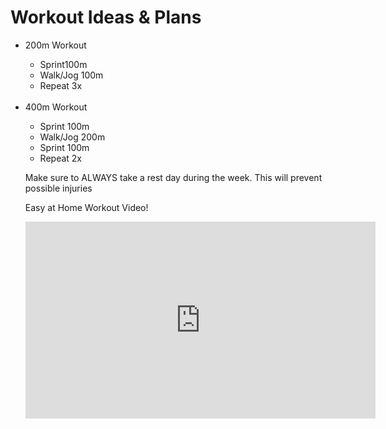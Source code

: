 <html>
  <head></head>
  <body>
    <h1> Workout Ideas & Plans </h1>
<ul>
      <li>200m Workout</li>
      <ul>
        <li>Sprint100m</li>
        <li>Walk/Jog 100m</li>
        <li>Repeat 3x</li>
</ul>
<br>
      <li>400m Workout</li>
      <ul>
        <li>Sprint 100m</li>
        <li>Walk/Jog 200m</li>
        <li>Sprint 100m</li>
        <li>Repeat 2x</li>
</ul>
  <p>Make sure to <bold>ALWAYS</bold> take a rest day during the week. This will prevent possible injuries</p>

  <p>Easy at Home Workout Video!</p>
  <iframe width="560" height="315" src="https://www.youtube.com/embed/cIepyoO8e8I?si=auVrrL_pZln0aDa3" title="YouTube video player" frameborder="0" allow="accelerometer; autoplay; clipboard-write; encrypted-media; gyroscope; picture-in-picture; web-share" referrerpolicy="strict-origin-when-cross-origin" allowfullscreen></iframe>
  </body>
</html>
